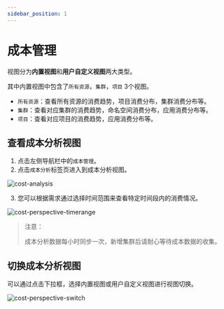```yaml
---
sidebar_position: 1
---
```



# 成本管理

视图分为**内置视图**和**用户自定义视图**两大类型。

其中内置视图中包含了`所有资源`，`集群`，`项目` 3个视图。

- `所有资源`：查看所有资源的消费趋势，项目消费分布，集群消费分布等。
- `集群`：查看对应集群的消费趋势，命名空间消费分布，应用消费分布等。
- `项目`：查看对应项目的消费趋势，应用消费分布等。

## 查看成本分析视图

1. 点击左侧导航栏中的`成本管理`。
2. 点击`成本分析`标签页进入到成本分析视图。

![cost-analysis](/img/v0.4.0/cost/cost-analysis.png)

3. 您可以根据需求通过选择时间范围来查看特定时间段内的消费情况。

![cost-perspective-timerange](/img/v0.4.0/cost/cost-perspective-timerange.png)

> 注意：
>
> 成本分析数据每小时同步一次，新增集群后请耐心等待成本数据的收集。

## 切换成本分析视图

可以通过点击下拉框，选择内置视图或用户自定义视图进行视图切换。

![cost-perspective-switch](/img/v0.4.0/cost/cost-perspective-switch.png)



